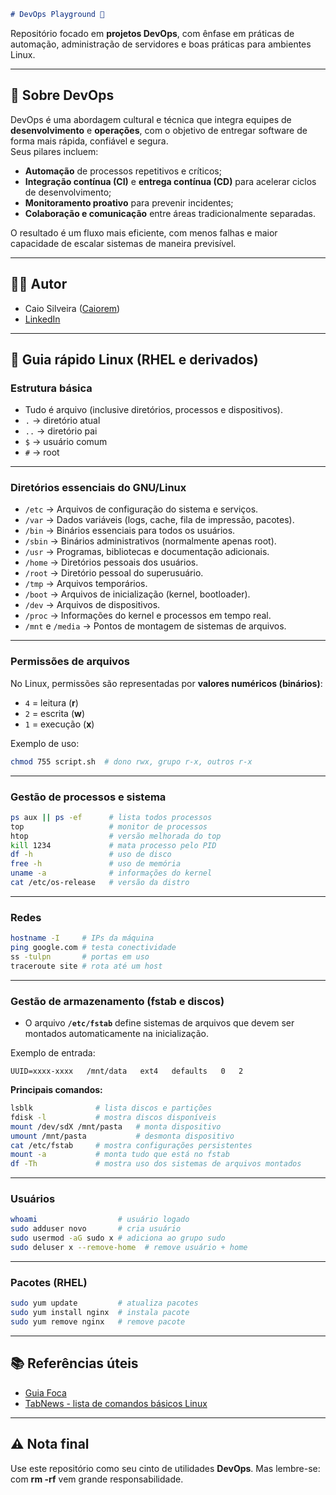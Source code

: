 ````markdown
# DevOps Playground 🚀
````
Repositório focado em **projetos DevOps**, com ênfase em práticas de automação, administração de servidores e boas práticas para ambientes Linux.

---

## 📌 Sobre DevOps
DevOps é uma abordagem cultural e técnica que integra equipes de **desenvolvimento** e **operações**, com o objetivo de entregar software de forma mais rápida, confiável e segura.  
Seus pilares incluem:
- **Automação** de processos repetitivos e críticos;
- **Integração contínua (CI)** e **entrega contínua (CD)** para acelerar ciclos de desenvolvimento;
- **Monitoramento proativo** para prevenir incidentes;
- **Colaboração e comunicação** entre áreas tradicionalmente separadas.

O resultado é um fluxo mais eficiente, com menos falhas e maior capacidade de escalar sistemas de maneira previsível.

---

## 👨‍💻 Autor
- Caio Silveira ([Caiorem](https://github.com/Caiorem))
- [LinkedIn](https://linkedin.com/in/caiorem)

---

## 🔧 Guia rápido Linux (RHEL e derivados)

### Estrutura básica
- Tudo é arquivo (inclusive diretórios, processos e dispositivos).
- `.` → diretório atual  
- `..` → diretório pai  
- `$` → usuário comum  
- `#` → root  

---

### Diretórios essenciais do GNU/Linux
- `/etc` → Arquivos de configuração do sistema e serviços.  
- `/var` → Dados variáveis (logs, cache, fila de impressão, pacotes).  
- `/bin` → Binários essenciais para todos os usuários.  
- `/sbin` → Binários administrativos (normalmente apenas root).  
- `/usr` → Programas, bibliotecas e documentação adicionais.  
- `/home` → Diretórios pessoais dos usuários.  
- `/root` → Diretório pessoal do superusuário.  
- `/tmp` → Arquivos temporários.  
- `/boot` → Arquivos de inicialização (kernel, bootloader).  
- `/dev` → Arquivos de dispositivos.  
- `/proc` → Informações do kernel e processos em tempo real.  
- `/mnt` e `/media` → Pontos de montagem de sistemas de arquivos.  

---

### Permissões de arquivos
No Linux, permissões são representadas por **valores numéricos (binários)**:

- `4` = leitura (**r**)  
- `2` = escrita (**w**)  
- `1` = execução (**x**)  

Exemplo de uso:
```bash
chmod 755 script.sh  # dono rwx, grupo r-x, outros r-x
````

---

### Gestão de processos e sistema

```bash
ps aux || ps -ef      # lista todos processos
top                   # monitor de processos
htop                  # versão melhorada do top
kill 1234             # mata processo pelo PID
df -h                 # uso de disco
free -h               # uso de memória
uname -a              # informações do kernel
cat /etc/os-release   # versão da distro
```

---

### Redes

```bash
hostname -I     # IPs da máquina
ping google.com # testa conectividade
ss -tulpn       # portas em uso
traceroute site # rota até um host
```

---

### Gestão de armazenamento (fstab e discos)

* O arquivo **`/etc/fstab`** define sistemas de arquivos que devem ser montados automaticamente na inicialização.

Exemplo de entrada:

```
UUID=xxxx-xxxx   /mnt/data   ext4   defaults   0   2
```

**Principais comandos:**

```bash
lsblk              # lista discos e partições
fdisk -l           # mostra discos disponíveis
mount /dev/sdX /mnt/pasta   # monta dispositivo
umount /mnt/pasta           # desmonta dispositivo
cat /etc/fstab     # mostra configurações persistentes
mount -a           # monta tudo que está no fstab
df -Th             # mostra uso dos sistemas de arquivos montados
```

---

### Usuários

```bash
whoami                  # usuário logado
sudo adduser novo       # cria usuário
sudo usermod -aG sudo x # adiciona ao grupo sudo
sudo deluser x --remove-home  # remove usuário + home
```
---

### Pacotes (RHEL)

```bash
sudo yum update         # atualiza pacotes
sudo yum install nginx  # instala pacote
sudo yum remove nginx   # remove pacote
```

---

## 📚 Referências úteis

* [Guia Foca](https://www.guiafoca.org/)
* [TabNews - lista de comandos básicos Linux](https://www.tabnews.com.br/AlexCampo/lista-de-comandos-mais-usados-no-linux)

---

## ⚠️ Nota final

Use este repositório como seu cinto de utilidades **DevOps**.
Mas lembre-se: com **rm -rf** vem grande responsabilidade.
